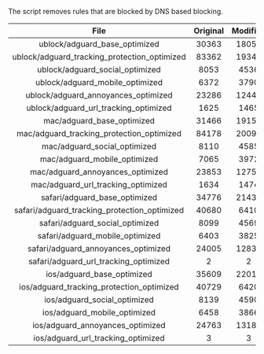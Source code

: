 The script removes rules that are blocked by DNS based blocking.


| File | Original | Modified |
|:----:|:-----:|:-----:|
| ublock/adguard_base_optimized | 30363 | 18050 |
| ublock/adguard_tracking_protection_optimized | 83362 | 19348 |
| ublock/adguard_social_optimized | 8053 | 4536 |
| ublock/adguard_mobile_optimized | 6372 | 3790 |
| ublock/adguard_annoyances_optimized | 23286 | 12441 |
| ublock/adguard_url_tracking_optimized | 1625 | 1465 |
| mac/adguard_base_optimized | 31466 | 19157 |
| mac/adguard_tracking_protection_optimized | 84178 | 20095 |
| mac/adguard_social_optimized | 8110 | 4585 |
| mac/adguard_mobile_optimized | 7065 | 3972 |
| mac/adguard_annoyances_optimized | 23853 | 12759 |
| mac/adguard_url_tracking_optimized | 1634 | 1474 |
| safari/adguard_base_optimized | 34776 | 21439 |
| safari/adguard_tracking_protection_optimized | 40680 | 6410 |
| safari/adguard_social_optimized | 8099 | 4569 |
| safari/adguard_mobile_optimized | 6403 | 3825 |
| safari/adguard_annoyances_optimized | 24005 | 12833 |
| safari/adguard_url_tracking_optimized | 2 | 2 |
| ios/adguard_base_optimized | 35609 | 22011 |
| ios/adguard_tracking_protection_optimized | 40729 | 6420 |
| ios/adguard_social_optimized | 8139 | 4590 |
| ios/adguard_mobile_optimized | 6458 | 3866 |
| ios/adguard_annoyances_optimized | 24763 | 13188 |
| ios/adguard_url_tracking_optimized | 3 | 3 |